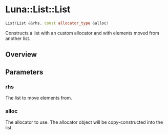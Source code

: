 # Luna::List::List

```c++
List(List &&rhs, const allocator_type &alloc)
```

Constructs a list with an custom allocator and with elements moved from another list. 

## Overview


## Parameters
### rhs
The list to move elements from. 

### alloc
The allocator to use. The allocator object will be copy-constructed into the list. 

